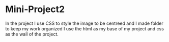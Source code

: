 # Mini-Project2
In the project I use CSS to style the image to be centreed and I made folder to keep my work organized
I use the html as my base of my project and css as the wall of the project.
